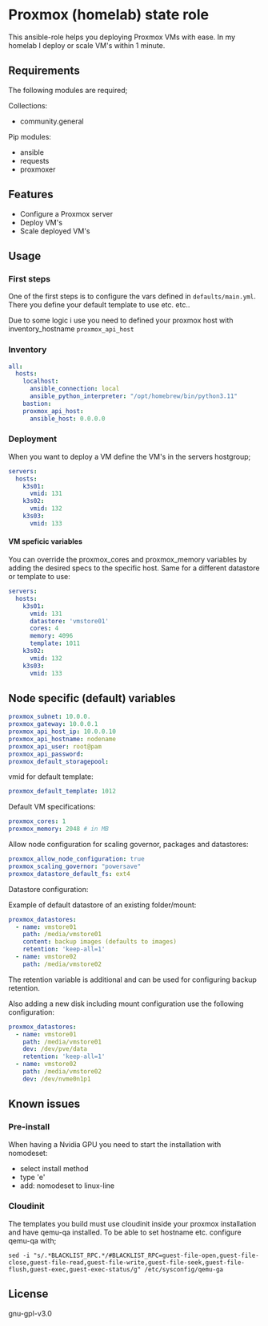 # Proxmox (homelab) state role

This ansible-role helps you deploying Proxmox VMs with ease. In my homelab I deploy or scale VM's within 1 minute.

## Requirements

The following modules are required;

Collections:

- community.general

Pip modules:

- ansible
- requests
- proxmoxer

## Features

- Configure a Proxmox server
- Deploy VM's
- Scale deployed VM's

## Usage

### First steps

One of the first steps is to configure the vars defined in `defaults/main.yml`. There you define your default template to use etc. etc..

Due to some logic i use you need to defined your proxmox host with inventory_hostname `proxmox_api_host`

### Inventory

```yaml
all:
  hosts:
    localhost:
      ansible_connection: local
      ansible_python_interpreter: "/opt/homebrew/bin/python3.11"
    bastion:
    proxmox_api_host:
      ansible_host: 0.0.0.0
```

### Deployment

When you want to deploy a VM define the VM's in the servers hostgroup;

```yaml
servers:
  hosts:
    k3s01:
      vmid: 131
    k3s02:
      vmid: 132
    k3s03:
      vmid: 133
```

#### VM speficic variables

You can override the proxmox_cores and proxmox_memory variables by adding the desired specs to the specific host. Same for a different datastore or template to use:

```yaml
servers:
  hosts:
    k3s01:
      vmid: 131
      datastore: 'vmstore01'
      cores: 4
      memory: 4096
      template: 1011
    k3s02:
      vmid: 132
    k3s03:
      vmid: 133
```

## Node specific (default) variables

```yaml
proxmox_subnet: 10.0.0.
proxmox_gateway: 10.0.0.1
proxmox_api_host_ip: 10.0.0.10
proxmox_api_hostname: nodename
proxmox_api_user: root@pam
proxmox_api_password:
proxmox_default_storagepool:
```

vmid for default template:

```yaml
proxmox_default_template: 1012
```

Default VM specifications:

```yaml
proxmox_cores: 1
proxmox_memory: 2048 # in MB
```

Allow node configuration for scaling governor, packages and datastores:

```yaml
proxmox_allow_node_configuration: true
proxmox_scaling_governor: "powersave"
proxmox_datastore_default_fs: ext4
```

Datastore configuration:

Example of default datastore of an existing folder/mount:

```yaml
proxmox_datastores:
  - name: vmstore01
    path: /media/vmstore01
    content: backup images (defaults to images)
    retention: 'keep-all=1'
  - name: vmstore02
    path: /media/vmstore02
```

The retention variable is additional and can be used for configuring backup retention.

Also adding a new disk including mount configuration use the following configuration:

```yaml
proxmox_datastores:
  - name: vmstore01
    path: /media/vmstore01
    dev: /dev/pve/data
    retention: 'keep-all=1'
  - name: vmstore02
    path: /media/vmstore02
    dev: /dev/nvme0n1p1
```

## Known issues

### Pre-install

When having a Nvidia GPU you need to start the installation with nomodeset:

- select install method
- type 'e'
- add: nomodeset to linux-line

### Cloudinit

The templates you build must use cloudinit inside your proxmox installation and have qemu-qa installed.
To be able to set hostname etc. configure qemu-qa with;

```shell
sed -i "s/.*BLACKLIST_RPC.*/#BLACKLIST_RPC=guest-file-open,guest-file-close,guest-file-read,guest-file-write,guest-file-seek,guest-file-flush,guest-exec,guest-exec-status/g" /etc/sysconfig/qemu-ga
```

## License

gnu-gpl-v3.0

